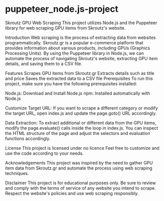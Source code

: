 # puppeteer_node.js-project
Skroutz GPU Web Scraping
This project utilizes Node.js and the Puppeteer library for web scraping GPU items from Skroutz's website.

Introduction
Web scraping is the process of extracting data from websites programmatically. Skroutz.gr is a popular e-commerce platform that provides information about various products, including GPUs (Graphics Processing Units). By using the Puppeteer library in Node.js, we can automate the process of navigating Skroutz's website, extracting GPU item details, and saving them to a CSV file.

Features
Scrapes GPU items from Skroutz.gr
Extracts details such as title and price
Saves the extracted data to a CSV file
Prerequisites
To run this project, make sure you have the following prerequisites installed:

Node.js: Download and Install Node.js
npm: Installed automatically with Node.js

Customize
Target URL: If you want to scrape a different category or modify the target URL, open index.js and update the page.goto() URL accordingly.

Data Extraction: To extract additional or different data from the GPU items, modify the page.evaluate() calls inside the loop in index.js. You can inspect the HTML structure of the page and adjust the selectors and evaluation functions accordingly.

License
This project is licensed under no licence
Feel free to customize and use the code according to your needs.

Acknowledgements
This project was inspired by the need to gather GPU item data from Skroutz.gr and automate the process using web scraping techniques.

Disclaimer
This project is for educational purposes only. Be sure to review and comply with the terms of service of any website you intend to scrape. Respect the website's policies and use web scraping responsibly.
